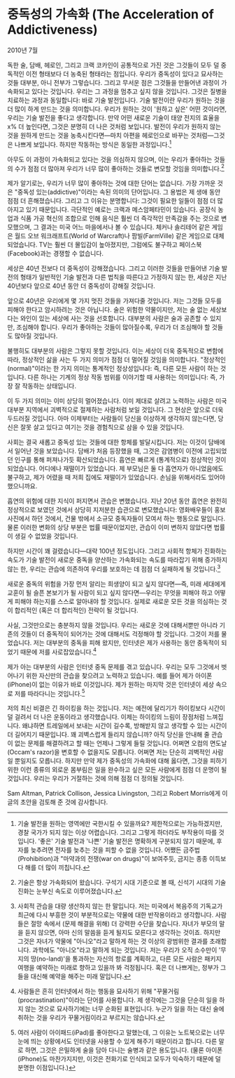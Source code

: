 # 중독성의 가속화 (The Acceleration of Addictiveness)

2010년 7월

독한 술, 담배, 헤로인, 그리고 크랙 코카인이 공통적으로 가진 것은 그것들이 모두 덜 중독적인 이전 형태보다 더 농축된 형태라는 점입니다. 우리가 중독성이 있다고 묘사하는 것들 대부분, 아니 전부가 그렇습니다. 그리고 무서운 점은 그것들을 만들어낸 과정이 가속화되고 있다는 것입니다. 우리는 그 과정을 멈추고 싶지 않을 것입니다. 그것은 질병을 치료하는 과정과 동일합니다: 바로 기술 발전입니다. 기술 발전이란 우리가 원하는 것을 더 많이 하게 만드는 것을 의미합니다. 우리가 원하는 것이 '원하고 싶은' 어떤 것이라면, 우리는 기술 발전을 좋다고 생각합니다. 만약 어떤 새로운 기술이 태양 전지의 효율을 x% 더 높인다면, 그것은 분명히 더 나은 것처럼 보입니다. 발전이 우리가 원하지 않는 것을 원하게 만드는 것을 농축시킨다면—마치 아편을 헤로인으로 바꾸는 것처럼—그것은 나쁘게 보입니다. 하지만 작동하는 방식은 동일한 과정입니다.[^1]

아무도 이 과정이 가속화되고 있다는 것을 의심하지 않으며, 이는 우리가 좋아하는 것들의 수가 점점 더 많아져 우리가 너무 많이 좋아하는 것들로 변모할 것임을 의미합니다.[^2]

제가 알기로는, 우리가 너무 많이 좋아하는 것에 대한 단어는 없습니다. 가장 가까운 것은 "중독성 있는(addictive)"이라는 속된 의미의 단어입니다. 그 용법은 제 생애 동안 점점 더 흔해졌습니다. 그리고 그 이유는 분명합니다: 그것이 필요한 일들이 점점 더 많아지고 있기 때문입니다. 극단적인 예로는 크랙과 메스암페타민이 있습니다. 공장식 농업과 식품 가공 혁신의 조합으로 인해 음식은 훨씬 더 즉각적인 만족감을 주는 것으로 변모했으며, 그 결과는 미국 어느 마을에서나 볼 수 있습니다. 체커나 솔리테어 같은 게임은 월드 오브 워크래프트(World of Warcraft)나 팜빌(FarmVille) 같은 게임으로 대체되었습니다. TV는 훨씬 더 몰입감이 높아졌지만, 그럼에도 불구하고 페이스북(Facebook)과는 경쟁할 수 없습니다.

세상은 40년 전보다 더 중독성이 강해졌습니다. 그리고 이러한 것들을 만들어낸 기술 발전의 형태가 일반적인 기술 발전과 다른 법칙을 따른다고 가정하지 않는 한, 세상은 지난 40년보다 앞으로 40년 동안 더 중독성이 강해질 것입니다.

앞으로 40년은 우리에게 몇 가지 멋진 것들을 가져다줄 것입니다. 저는 그것들 모두를 피해야 한다고 암시하려는 것은 아닙니다. 술은 위험한 약물이지만, 저는 술 없는 세상보다는 와인이 있는 세상에 사는 것을 선호합니다. 대부분의 사람은 술과 공존할 수 있지만, 조심해야 합니다. 우리가 좋아하는 것들이 많아질수록, 우리가 더 조심해야 할 것들도 많아질 것입니다.

불행히도 대부분의 사람은 그렇지 못할 것입니다. 이는 세상이 더욱 중독적으로 변함에 따라, 정상적인 삶을 사는 두 가지 의미가 점점 더 멀어질 것임을 의미합니다. "정상적인(normal)"이라는 한 가지 의미는 통계적인 정상성입니다: 즉, 다른 모든 사람이 하는 것입니다. 다른 하나는 기계의 정상 작동 범위를 이야기할 때 사용하는 의미입니다: 즉, 가장 잘 작동하는 상태입니다.

이 두 가지 의미는 이미 상당히 멀어졌습니다. 이미 제대로 살려고 노력하는 사람은 미국 대부분 지역에서 괴벽적으로 절제하는 사람처럼 보일 것입니다. 그 현상은 앞으로 더욱 두드러질 것입니다. 아마 이제부터는 사람들이 당신을 이상하게 생각하지 않는다면, 당신은 잘못 살고 있다고 여기는 것을 경험칙으로 삼을 수 있을 것입니다.

사회는 결국 새롭고 중독성 있는 것들에 대한 항체를 발달시킵니다. 저는 이것이 담배에서 일어난 것을 보았습니다. 담배가 처음 등장했을 때, 그것은 감염병이 이전에 고립되었던 인구를 통해 퍼져나가듯 확산되었습니다. 흡연은 빠르게 (통계적으로) 정상적인 것이 되었습니다. 어디에나 재떨이가 있었습니다. 제 부모님은 둘 다 흡연자가 아니었음에도 불구하고, 제가 어렸을 때 저희 집에도 재떨이가 있었습니다. 손님을 위해서라도 있어야 했으니까요.

흡연의 위험에 대한 지식이 퍼지면서 관습은 변했습니다. 지난 20년 동안 흡연은 완전히 정상적으로 보였던 것에서 상당히 지저분한 습관으로 변모했습니다: 영화배우들이 홍보 사진에서 하던 것에서, 건물 밖에서 소규모 중독자들이 모여서 하는 행동으로 말입니다. 물론 이러한 변화의 상당 부분은 법률 때문이었지만, 관습이 이미 변하지 않았다면 법률이 생길 수 없었을 것입니다.

하지만 시간이 꽤 걸렸습니다—대략 100년 정도입니다. 그리고 사회적 항체가 진화하는 속도가 기술 발전이 새로운 중독을 양산하는 가속화되는 속도를 따라잡기 위해 증가하지 않는 한, 우리는 관습에 의존하여 우리를 보호하는 데 점점 더 실패하게 될 것입니다.[^3]

새로운 중독의 위험을 가장 먼저 알리는 희생양이 되고 싶지 않다면—즉, 미래 세대에게 교훈이 될 슬픈 본보기가 될 사람이 되고 싶지 않다면—우리는 무엇을 피해야 하고 어떻게 피해야 하는지를 스스로 알아내야 할 것입니다. 실제로 새로운 모든 것을 의심하는 것이 합리적인 (혹은 더 합리적인) 전략이 될 것입니다.

사실, 그것만으로는 충분하지 않을 것입니다. 우리는 새로운 것에 대해서뿐만 아니라 기존의 것들이 더 중독적이 되어가는 것에 대해서도 걱정해야 할 것입니다. 그것이 저를 물었습니다. 저는 대부분의 중독을 피해 왔지만, 인터넷은 제가 사용하는 동안 중독적이 되었기 때문에 저를 사로잡았습니다.[^4]

제가 아는 대부분의 사람은 인터넷 중독 문제를 겪고 있습니다. 우리는 모두 그것에서 벗어나기 위한 자신만의 관습을 찾으려고 노력하고 있습니다. 예를 들어 제가 아이폰(iPhone)이 없는 이유가 바로 이것입니다. 제가 원하는 마지막 것은 인터넷이 세상 속으로 저를 따라다니는 것입니다.[^5]

저의 최신 비결은 긴 하이킹을 하는 것입니다. 저는 예전에 달리기가 하이킹보다 시간이 덜 걸려서 더 나은 운동이라고 생각했습니다. 이제는 하이킹의 느림이 장점처럼 느껴집니다. 왜냐하면 트레일에서 보내는 시간이 길수록, 방해받지 않고 생각할 수 있는 시간이 더 길어지기 때문입니다. 꽤 괴벽스럽게 들리지 않습니까? 아직 당신을 안내해 줄 관습이 없는 문제를 해결하려고 할 때는 언제나 그렇게 들릴 것입니다. 어쩌면 오컴의 면도날(Occam's razor)을 변호할 수 없을지도 모릅니다. 어쩌면 저는 단순히 괴벽적인 사람일 뿐일지도 모릅니다. 하지만 만약 제가 중독성의 가속화에 대해 옳다면, 그것을 피하기 위한 이런 종류의 외로운 몸부림은 일을 완수하고 싶은 모든 사람에게 점점 더 운명이 될 것입니다. 우리는 우리가 거절하는 것에 의해 점점 더 정의될 것입니다.

[^1]: 기술 발전을 원하는 영역에만 국한시킬 수 있을까요? 제한적으로는 가능하겠지만, 경찰 국가가 되지 않는 이상 어렵습니다. 그리고 그렇게 하더라도 부작용이 따를 것입니다. '좋은' 기술 발전과 '나쁜' 기술 발전은 명확하게 구분되지 않기 때문에, 후자를 늦추려면 전자를 늦추는 것을 피할 수 없을 것입니다. 어쨌든 금주법(Prohibition)과 "마약과의 전쟁(war on drugs)"이 보여주듯, 금지는 종종 이득보다 해를 더 많이 끼칩니다.
[^2]: 기술은 항상 가속화되어 왔습니다. 구석기 시대 기준으로 볼 때, 신석기 시대의 기술 진화는 눈부신 속도로 이루어졌습니다.
[^3]: 사회적 관습을 대량 생산하지 않는 한 말입니다. 저는 미국에서 복음주의 기독교가 최근에 다시 부흥한 것이 부분적으로는 약물에 대한 반작용이라고 생각합니다. 사람들은 절망 속에서 (문제 해결을 위해) 더 강력한 수단을 찾습니다. 자녀가 부모의 말을 듣지 않으면, 아마 신의 말씀을 듣게 될지도 모른다고 생각하는 것이죠. 하지만 그것은 자녀가 약물에 "아니오"라고 말하게 하는 것 이상의 광범위한 결과를 초래합니다. 과학에도 "아니오"라고 말하게 되는 것입니다. 저는 우리가 오직 소수만이 '무지의 땅(no-land)'을 통과하는 자신의 항로를 계획하고, 다른 모든 사람은 패키지 여행을 예약하는 미래로 향하고 있을까 봐 걱정됩니다. 혹은 더 나쁘게는, 정부가 그들을 대신해 예약을 해주는 미래 말입니다.
[^4]: 사람들은 흔히 인터넷에서 하는 행동을 묘사하기 위해 "꾸물거림(procrastination)"이라는 단어를 사용합니다. 제 생각에는 그것을 단순히 일을 하지 않는 것으로 묘사하기에는 너무 순화된 표현입니다. 누군가 일을 하는 대신 술에 취하는 것을 우리가 꾸물거림이라고 부르지는 않습니다.
[^5]: 여러 사람이 아이패드(iPad)를 좋아한다고 말했는데, 그 이유는 노트북으로는 너무 눈에 띄는 상황에서도 인터넷을 사용할 수 있게 해주기 때문이라고 합니다. 다른 말로 하면, 그것은 은밀하게 술을 담아 다니는 술병과 같은 용도입니다. (물론 아이폰(iPhone)도 마찬가지지만, 이것은 전화기로 인식되고 모두가 익숙하기 때문에 덜 분명한 이점입니다.)

Sam Altman, Patrick Collison, Jessica Livingston, 그리고 Robert Morris에게 이 글의 초안을 검토해 준 것에 감사합니다.